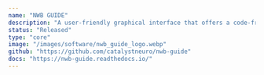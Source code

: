 ```yaml
---
name: "NWB GUIDE"
description: "A user-friendly graphical interface that offers a code-free solution for converting neurophysiology data to NWB format. Perfect for researchers who prefer a visual approach to data conversion and management."
status: "Released"
type: "core"
image: "/images/software/nwb_guide_logo.webp"
github: "https://github.com/catalystneuro/nwb-guide"
docs: "https://nwb-guide.readthedocs.io/"
---
```


